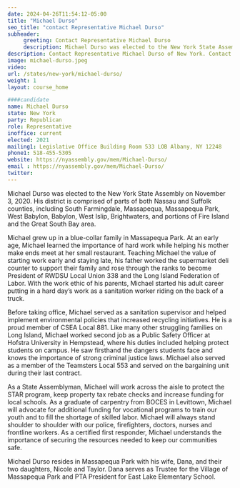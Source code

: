 ```yaml
---
date: 2024-04-26T11:54:12-05:00
title: "Michael Durso"
seo_title: "contact Representative Michael Durso"
subheader:
     greeting: Contact Representative Michael Durso
     description: Michael Durso was elected to the New York State Assembly on November 3, 2020. His district is comprised of parts of both Nassau and Suffolk counties, including South Farmingdale, Massapequa, Massapequa Park, West Babylon, Babylon, West Islip, Brightwaters, and portions of Fire Island and the Great South Bay area.
description: Contact Representative Michael Durso of New York. Contact information for Michael Durso includes email address, phone number, and mailing address.
image: michael-durso.jpeg
video:
url: /states/new-york/michael-durso/
weight: 1
layout: course_home

####candidate
name: Michael Durso
state: New York
party: Republican
role: Representative
inoffice: current
elected: 2021
mailing1: Legislative Office Building Room 533 LOB Albany, NY 12248
phone1: 518-455-5305
website: https://nyassembly.gov/mem/Michael-Durso/
email : https://nyassembly.gov/mem/Michael-Durso/
twitter:
---
```


Michael Durso was elected to the New York State Assembly on November 3, 2020. His district is comprised of parts of both Nassau and Suffolk counties, including South Farmingdale, Massapequa, Massapequa Park, West Babylon, Babylon, West Islip, Brightwaters, and portions of Fire Island and the Great South Bay area.

Michael grew up in a blue-collar family in Massapequa Park. At an early age, Michael learned the importance of hard work while helping his mother make ends meet at her small restaurant. Teaching Michael the value of starting work early and staying late, his father worked the supermarket deli counter to support their family and rose through the ranks to become President of RWDSU Local Union 338 and the Long Island Federation of Labor. With the work ethic of his parents, Michael started his adult career putting in a hard day’s work as a sanitation worker riding on the back of a truck.

Before taking office, Michael served as a sanitation supervisor and helped implement environmental policies that increased recycling initiatives. He is a proud member of CSEA Local 881. Like many other struggling families on Long Island, Michael worked second job as a Public Safety Officer at Hofstra University in Hempstead, where his duties included helping protect students on campus. He saw firsthand the dangers students face and knows the importance of strong criminal justice laws. Michael also served as a member of the Teamsters Local 553 and served on the bargaining unit during their last contract.

As a State Assemblyman, Michael will work across the aisle to protect the STAR program, keep property tax rebate checks and increase funding for local schools. As a graduate of carpentry from BOCES in Levittown, Michael will advocate for additional funding for vocational programs to train our youth and to fill the shortage of skilled labor. Michael will always stand shoulder to shoulder with our police, firefighters, doctors, nurses and frontline workers. As a certified first responder, Michael understands the importance of securing the resources needed to keep our communities safe.

Michael Durso resides in Massapequa Park with his wife, Dana, and their two daughters, Nicole and Taylor. Dana serves as Trustee for the Village of Massapequa Park and PTA President for East Lake Elementary School.
